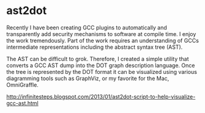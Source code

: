 ast2dot
=======

Recently I have been creating GCC plugins to automatically and transparently add security mechanisms to software at compile time. I enjoy the work tremendously. Part of the work requires an understanding of GCCs intermediate representations including the abstract syntax tree (AST).

The AST can be difficult to grok. Therefore, I created a simple utility that converts a GCC AST dump into the DOT graph description language. Once the tree is represented by the DOT format it can be visualized using various diagramming tools such as GraphViz, or my favorite for the Mac, OmniGraffle.

http://infinitesteps.blogspot.com/2013/01/ast2dot-script-to-help-visualize-gcc-ast.html

